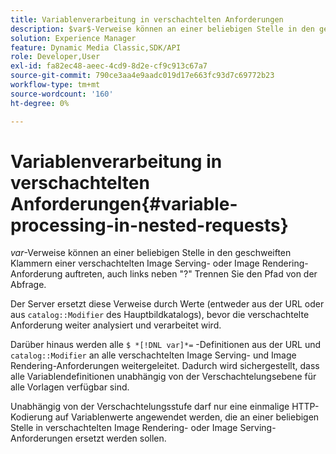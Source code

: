 ```yaml
---
title: Variablenverarbeitung in verschachtelten Anforderungen
description: $var$-Verweise können an einer beliebigen Stelle in den geschweiften Klammern einer verschachtelten Image Serving- oder Image Rendering-Anforderung auftreten, auch links neben "?" Trennen Sie den Pfad von der Abfrage.
solution: Experience Manager
feature: Dynamic Media Classic,SDK/API
role: Developer,User
exl-id: fa82ec48-aeec-4cd9-8d2e-cf9c913c67a7
source-git-commit: 790ce3aa4e9aadc019d17e663fc93d7c69772b23
workflow-type: tm+mt
source-wordcount: '160'
ht-degree: 0%

---
```


# Variablenverarbeitung in verschachtelten Anforderungen{#variable-processing-in-nested-requests}

$var$-Verweise können an einer beliebigen Stelle in den geschweiften Klammern einer verschachtelten Image Serving- oder Image Rendering-Anforderung auftreten, auch links neben &quot;?&quot; Trennen Sie den Pfad von der Abfrage.

Der Server ersetzt diese Verweise durch Werte (entweder aus der URL oder aus `catalog::Modifier` des Hauptbildkatalogs), bevor die verschachtelte Anforderung weiter analysiert und verarbeitet wird.

Darüber hinaus werden alle `$ *[!DNL var]*=` -Definitionen aus der URL und `catalog::Modifier` an alle verschachtelten Image Serving- und Image Rendering-Anforderungen weitergeleitet. Dadurch wird sichergestellt, dass alle Variablendefinitionen unabhängig von der Verschachtelungsebene für alle Vorlagen verfügbar sind.

Unabhängig von der Verschachtelungsstufe darf nur eine einmalige HTTP-Kodierung auf Variablenwerte angewendet werden, die an einer beliebigen Stelle in verschachtelten Image Rendering- oder Image Serving-Anforderungen ersetzt werden sollen.
